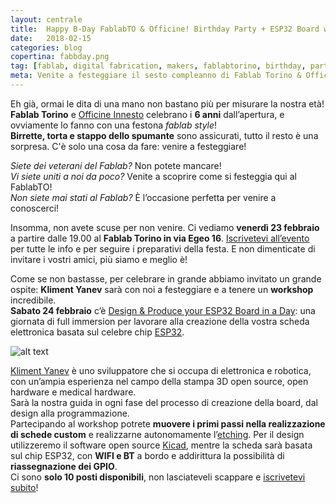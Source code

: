 ```yaml
---
layout: centrale
title:  Happy B-Day FablabTO & Officine! Birthday Party + ESP32 Board workshop con Kliment Yanev
date:   2018-02-15
categories: blog
copertina: fabbday.png
tag: [fablab, digital fabrication, makers, fablabtorino, birthday, party, workshop, ESP32, kliment yanev, kicad, etching]
meta: Venite a festeggiare il sesto compleanno di Fablab Torino & Officine! Quest'anno celebriamo con un Fablab Party e un workshop incredibile con Kliment Yanev per realizzare da zero una board basata su ESP32.
---
```

Eh già, ormai le dita di una mano non bastano più per misurare la nostra età!  
**Fablab Torino** e [Officine Innesto](http://officine.cc) celebrano i **6 anni** dall’apertura, e ovviamente lo fanno con una festona *fablab style*!  
**Birrette, torta e stappo dello spumante** sono assicurati, tutto il resto è una sorpresa. C'è solo una cosa da fare: venire a festeggiare!

*Siete dei veterani del Fablab?* Non potete mancare!  
*Vi siete uniti a noi da poco?* Venite a scoprire come si festeggia qui al FablabTO!  
*Non siete mai stati al Fablab?* È l’occasione perfetta per venire a conoscerci! 

Insomma, non avete scuse per non venire. Ci vediamo **venerdì 23 febbraio** a partire dalle 19.00 al **Fablab Torino in via Egeo 16**. [Iscrivetevi all’evento](http://bit.ly/fabparty6) per tutte le info e per seguire i preparativi della festa. E non dimenticate di invitare i vostri amici, più siamo e meglio è!

Come se non bastasse, per celebrare in grande abbiamo invitato un grande ospite: **Kliment Yanev** sarà con noi a festeggiare e a tenere un **workshop** incredibile.  
**Sabato 24 febbraio** c’è [Design & Produce your ESP32 Board in a Day](http://bit.ly/ESPB32_WS): una giornata di full immersion per lavorare alla creazione della vostra scheda elettronica basata sul celebre chip [ESP32](https://www.espressif.com/en/products/hardware/esp32/overview).

![alt text](https://github.com/FablabTorino/fablabtorino-site/blob/gh-pages/img/ws_ESP32.png "Design & Produce your ESP32 Board in a Day Workshop")

[Kliment Yanev](https://github.com/kliment) è uno sviluppatore che si occupa di elettronica e robotica, con un’ampia esperienza nel campo della stampa 3D open source, open hardware e medical hardware.  
Sarà la nostra guida in ogni fase del processo di creazione della board, dal design alla programmazione.  
Partecipando al workshop potrete **muovere i primi passi nella realizzazione di schede custom** e realizzarne autonomamente l’[etching](https://en.wikipedia.org/wiki/Printed_circuit_board#Chemical_etching). Per il design utilizzeremo il software open source [Kicad](http://kicad-pcb.org), mentre la scheda sarà basata sul chip ESP32, con **WIFI e BT** a bordo e addirittura la possibilità di **riassegnazione dei GPIO**.  
Ci sono **solo 10 posti disponibili**, non lasciateveli scappare e [iscrivetevi subito](http://bit.ly/ESPB32_WS)!
